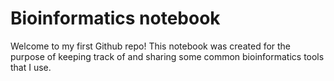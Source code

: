 # Bioinformatics notebook

Welcome to my first Github repo!
This notebook was created for the purpose of keeping track of and sharing some common bioinformatics tools that I use.

